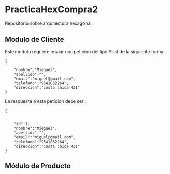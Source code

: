 # PracticaHexCompra2
Repositorio sobre arquitectura hexagonal.

## Modulo de Cliente
Este modulo requiere enviar una petición del tipo Post de la siguiente forma:

```
{

    "nombre":"Mieguel",
    "apellido":"",
    "email":"miguel@gmail.com",
    "telefono":"9541832264",
    "direccion":"costa chica 431"
}
```
La respuesta a esta peticion debe ser : 

```
{


    "id":1,
    "nombre":"Mieguel",
    "apellido":"",
    "email":"miguel@gmail.com",
    "telefono":"9541832264",
    "direccion":"costa chica 431"
}

```

## Módulo de Producto
